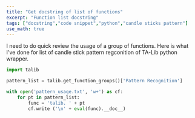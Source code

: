 ```yaml
---
title: "Get docstring of list of functions"
excerpt: "Function list docstring"
tags: ["docstring","code snippet","python","candle sticks pattern"]
use_math: true
---
```

I need to do quick review the usage of a group of functions. Here is what I've done for list of candle stick pattern regconition of TA-Lib python wrapper.
```python
import talib

pattern_list = talib.get_function_groups()['Pattern Recognition']

with open('pattern_usage.txt', 'w+') as cf:
	for pt in pattern_list:
		func = 'talib. ' + pt
		cf.write ('\n' + eval(func).__doc__)
```
